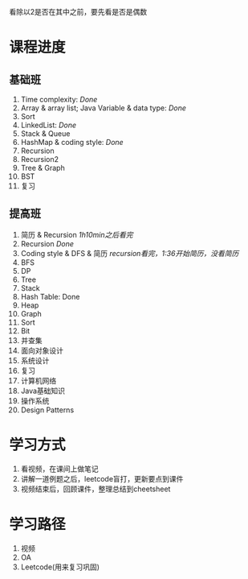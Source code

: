 看除以2是否在其中之前，要先看是否是偶数

# 课程进度
## 基础班
1. Time complexity: *Done*
2. Array & array list; Java Variable & data type: *Done*
3. Sort
4. LinkedList: *Done*
5. Stack & Queue
6. HashMap & coding style: *Done*
7. Recursion
8. Recursion2
9. Tree & Graph
10. BST
11. 复习

## 提高班
1. 简历 & Recursion *1h10min之后看完*
2. Recursion *Done*
3. Coding style & DFS & 简历 *recursion看完，1:36开始简历，没看简历*
4. BFS
5. DP
6. Tree
7. Stack
8. Hash Table: Done
9. Heap
10. Graph
11. Sort
12. Bit
13. 并查集
14. 面向对象设计
15. 系统设计
16. 复习
17. 计算机网络
18. Java基础知识
19. 操作系统
20. Design Patterns

# 学习方式
1. 看视频，在课间上做笔记
2. 讲解一道例题之后，leetcode盲打，更新要点到课件
3. 视频结束后，回顾课件，整理总结到cheetsheet

# 学习路径
1. 视频
2. OA 
3. Leetcode(用来复习巩固)